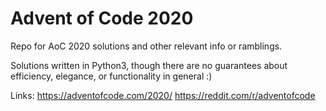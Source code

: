 # Advent of Code 2020

Repo for AoC 2020 solutions and other relevant info or ramblings.

Solutions written in Python3, though there are no guarantees about efficiency, elegance, or functionality in general :)

Links: 
https://adventofcode.com/2020/
https://reddit.com/r/adventofcode
